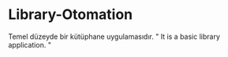 # Library-Otomation
Temel düzeyde bir kütüphane uygulamasıdır. " It is a basic library application. "
